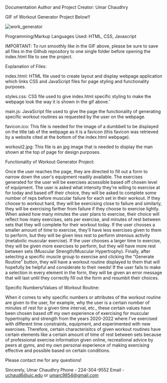 Documentation Author and Project Creator: Umar Chaudhry

GIF of Workout Generator Project Below!!

![work_generator](https://user-images.githubusercontent.com/88683496/160319102-46f81ebe-432d-4228-9a8a-8a245f564167.gif)


Programming/Markup Languages Used: HTML, CSS, Javascript

IMPORTANT: To run smoothly like in the GIF above, please be sure to save all files in
the Github repository to one single folder before opening the index.html file to see the project.

Explanation of Files:

index.html: HTML file used to create layout and display webpage application which links CSS and JavaScript 
files for page styling and functionality purposes.

styles.css: CSS file used to give index.html specific styling to make the webpage look the way it is shown
in the gif above.'

main.js: JavaScript file used to give the page the functionality of generating specific workout routines
as requested by the user on the webpage.

favicon.ico: This file is needed for the image of a dumbbell to be displayed on the title tab of the webpage
as it is a favicon (this favicon was retrieved by a website cited at the bottom of the index.html webpage).

workout2.jpg: This file is an jpg image that is needed to display the man shown at the top of page 
for design purposes.

Functionality of Workout Generator Project:

Once the user reaches the page, they are directed to fill out a form to narrow down the user's equipment readily available.
The exercises generated for the user will be exercises acsessible based off chosen level of equipment. The user is asked what intensity
they're willing to exercise at for today and based off their choice, they will be asked to complete some number of reps before muscular
failure for each set in their workout. If they choose to workout hard, they will be exercising close to failure and similarly, they will
be exercising farther from failure if they choose to exercise lightly. When asked how many minutes the user plans to exercise, their choice
will reflect how many exercises, sets per exercise, and minutes of rest between sets that they will complete for their workout today. If the user
chooses a smaller amount of time to exercise, they'll have less exercises given to them to perform, but they will be given less rest to perform
strenous activity (metabolic muscular exercise). If the user chooses a larger time to exercise, they will be given more exercises to perform,
but they will have more rest between sets (Muscular Strength/Muscular Hypertrophy). Finally, after selecting a specific muscle group to exercise
and clicking the "Generate Routine" button, they will have a workout routine displayed to them that will hopefully be helpful and considerate to 
their needs! If the user fails to make a selection in every element in the form, they will be given an error message that will last until they correctly 
fill out the form and resumbit their choices.

Specific Numbers/Values of Workout Routine:

When it comes to why specific numbers or attributes of the workout routine are given to the user, for example, why the user is a certain number of minutes
of rest for a given time interval, etc., these certain values have been chosen based off my own experience of exercising for muscular hypertrophy and strength
from the years 2020-2022 where I've exercised with different time constraints, equipment, and experimented with new exercises. Therefore, certain characterisitcs
of given workout routines have certain elements like a certain amount of time of rest between sets because of professional exercise information given online, 
recreational advice by peers at gyms, and my own personal experience of making exercising effective and possible based on certain conditions.

Please contact me for any questions!

Sincerely, Umar Chaudhry
Phone - 224-304-9552
Email - uchaud6@uic.edu or umarc9854@gmail.com

